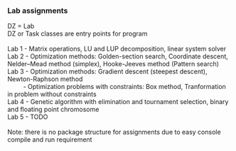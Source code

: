 ### Lab assignments<br/>
DZ = Lab<br/>
DZ or Task classes are entry points for program<br/><br/>
Lab 1 - Matrix operations, LU and LUP decomposition, linear system solver<br/>
Lab 2 - Optimization methods: Golden-section search, Coordinate descent, Nelder–Mead method (simplex), Hooke-Jeeves method (Pattern search) <br/>
Lab 3 - Optimization methods: Gradient descent (steepest descent), Newton-Raphson method<br/>
&nbsp;&nbsp;&nbsp;&nbsp;&nbsp;&nbsp;&nbsp;&nbsp;&nbsp;- Optimization problems with constraints: Box method, Tranformation in problem without constraints<br/>
Lab 4 - Genetic algorithm with elimination and tournament selection, binary and floating point chromosome<br/>
Lab 5 - TODO<br/><br/>
Note: there is no package structure for assignments due to easy console compile and run requirement


